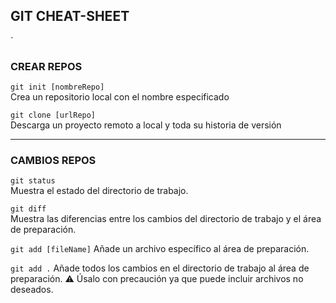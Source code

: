 ## GIT CHEAT-SHEET
´

### CREAR REPOS

`git init [nombreRepo]`  
Crea un repositorio local con el nombre especificado

`git clone [urlRepo]`  
Descarga un proyecto remoto a local y toda su historia de versión
 
---

### CAMBIOS REPOS

`git status`  
Muestra el estado del directorio de trabajo.

`git diff`  
Muestra las diferencias entre los cambios del directorio de trabajo y el área de preparación. 

`git add [fileName]`
Añade un archivo específico al área de preparación.

`git add .`
Añade todos los cambios en el directorio de trabajo al área de preparación.
:warning: Úsalo con precaución ya que puede incluir archivos no deseados.
